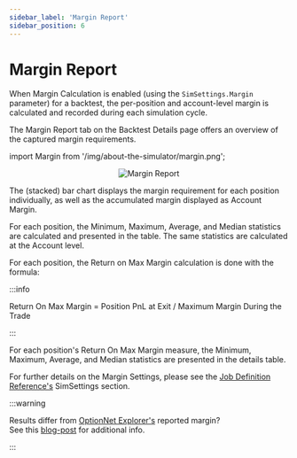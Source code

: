 ```yaml
---
sidebar_label: 'Margin Report'
sidebar_position: 6
---
```


# Margin Report

When Margin Calculation is enabled (using the `SimSettings.Margin` parameter) for a backtest, the per-position and account-level margin is calculated and recorded during each simulation cycle.

The Margin Report tab on the Backtest Details page offers an overview of the captured margin requirements.

import Margin from '/img/about-the-simulator/margin.png';

<center>
    <img src={Margin} alt="Margin Report" style={{width: 800, boxShadow: '0 4px 8px rgba(0, 0, 0, 0.1)'}} />
</center>

The (stacked) bar chart displays the margin requirement for each position individually, as well as the accumulated margin displayed as Account Margin.

For each position, the Minimum, Maximum, Average, and Median statistics are calculated and presented in the table. The same statistics are calculated at the Account level.

For each position, the Return on Max Margin calculation is done with the formula:

:::info

Return On Max Margin = Position PnL at Exit / Maximum Margin During the Trade

:::

For each position's Return On Max Margin measure, the Minimum, Maximum, Average, and Median statistics are presented in the details table.

For further details on the Margin Settings, please see the [Job Definition Reference's](https://docs.mesosim.io/job-definition-reference) SimSettings section.

:::warning

Results differ from [OptionNet Explorer's](https://optionnetexplorer.com/) reported margin?  
See this [blog-post](https://blog.deltaray.io/mesosim-v28/) for additional info.

:::
